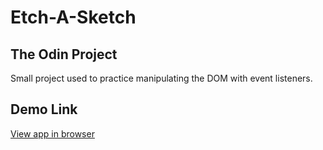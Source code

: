 # Etch-A-Sketch
## The Odin Project

Small project used to practice manipulating the DOM with event listeners. 

## Demo Link
[View app in browser](https://cdpadilla42.github.io/Etch/)
